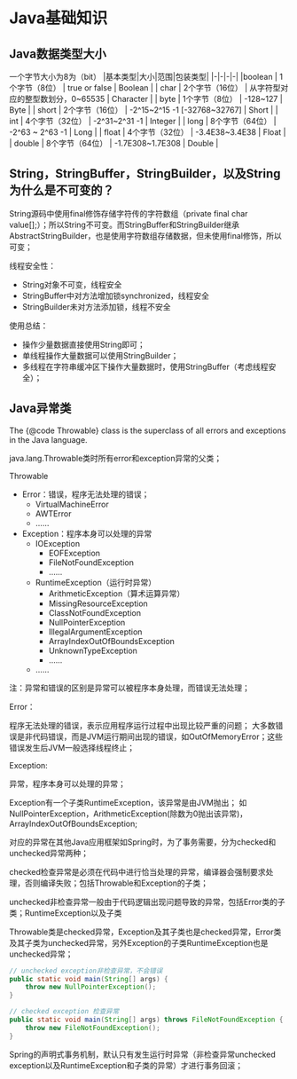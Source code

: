 # Java基础知识

## Java数据类型大小

一个字节大小为8为（bit）
|基本类型|大小|范围|包装类型|
|-|-|-|-|
|boolean | 1个字节（8位） | true or false | Boolean |
| char | 2个字节（16位） | 从字符型对应的整型数划分，0~65535 | Character |
| byte | 1个字节（8位） | -128~127 | Byte |
| short | 2个字节（16位） | -2^15~2^15 -1 [-32768~32767] | Short |
| int | 4个字节（32位） | -2^31~2^31 -1 | Integer |
| long | 8个字节（64位） | -2^63 ~ 2^63 -1 | Long |
| float | 4个字节（32位） | -3.4E38~3.4E38 | Float |
| double | 8个字节（64位） | -1.7E308~1.7E308 | Double |

## String，StringBuffer，StringBuilder，以及String为什么是不可变的？

String源码中使用final修饰存储字符传的字符数组（private final char value[];）；所以String不可变。而StringBuffer和StringBuilder继承AbstractStringBuilder，也是使用字符数组存储数据，但未使用final修饰，所以可变；

线程安全性：
- String对象不可变，线程安全
- StringBuffer中对方法增加锁synchronized，线程安全
- StringBuilder未对方法添加锁，线程不安全

使用总结：
- 操作少量数据直接使用String即可；
- 单线程操作大量数据可以使用StringBuilder；
- 多线程在字符串缓冲区下操作大量数据时，使用StringBuffer（考虑线程安全）；

## Java异常类

The {@code Throwable} class is the superclass of all errors and exceptions in the Java language.

java.lang.Throwable类时所有error和exception异常的父类；

Throwable
- Error：错误，程序无法处理的错误；
    - VirtualMachineError
    - AWTError
    - ……
- Exception：程序本身可以处理的异常
    - IOException
        - EOFException
        - FileNotFoundException
        - ……
    - RuntimeException（运行时异常）
        - ArithmeticException（算术运算异常）
        - MissingResourceException
        - ClassNotFoundException
        - NullPointerException
        - IllegalArgumentException
        - ArrayIndexOutOfBoundsException
        - UnknownTypeException
        - ……
    - ……

注：异常和错误的区别是异常可以被程序本身处理，而错误无法处理；

Error：

程序无法处理的错误，表示应用程序运行过程中出现比较严重的问题；
大多数错误是非代码错误，而是JVM运行期间出现的错误，如OutOfMemoryError；这些错误发生后JVM一般选择线程终止；

Exception:

异常，程序本身可以处理的异常；

Exception有一个子类RuntimeException，该异常是由JVM抛出；
如NullPointerException，ArithmeticException(除数为0抛出该异常)，ArrayIndexOutOfBoundsException;

对应的异常在其他Java应用框架如Spring时，为了事务需要，分为checked和unchecked异常两种；

checked检查异常是必须在代码中进行恰当处理的异常，编译器会强制要求处理，否则编译失败；包括Throwable和Exception的子类；

unchecked非检查异常一般由于代码逻辑出现问题导致的异常，包括Error类的子类；RuntimeException以及子类

Throwable类是checked异常，Exception及其子类也是checked异常，Error类及其子类为unchecked异常，另外Exception的子类RuntimeException也是unchecked异常；

```Java
// unchecked exception非检查异常，不会错误
public static void main(String[] args) {
    throw new NullPointerException();
}

// checked exception 检查异常
public static void main(String[] args) throws FileNotFoundException {
    throw new FileNotFoundException();
}

```

Spring的声明式事务机制，默认只有发生运行时异常（非检查异常unchecked exception以及RuntimeException和子类的异常）才进行事务回滚；
